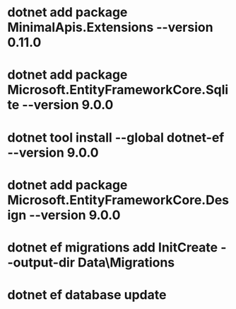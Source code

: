 <!-- MinimalApis.Extensions -->
<!-- provies a set of extention method -->
# dotnet add package MinimalApis.Extensions --version 0.11.0

<!-- Microsoft.EntityFrameworkCore.Sqlite -->

# dotnet add package Microsoft.EntityFrameworkCore.Sqlite --version 9.0.0


<!-- dotnet-ef  -->
# dotnet tool install --global dotnet-ef --version 9.0.0


<!-- Microsoft.EntityFrameworkCore.Design  -->

# dotnet add package Microsoft.EntityFrameworkCore.Design --version 9.0.0



# dotnet ef migrations add InitCreate --output-dir Data\Migrations


# dotnet ef database update